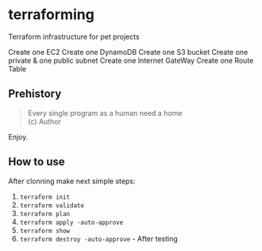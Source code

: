 # terraforming
Terraform infrastructure for pet projects

Create one EC2
Create one DynamoDB
Create one S3 bucket
Create one private & one public subnet
Create one Internet GateWay
Create one Route Table

## Prehistory

> Every single program as a human need a home  
> (c) Author

Enjoy.

## How to use

After clonning make next simple steps:

1) `terraform init`
2) `terraform validate`
3) `terraform plan`
4) `terraform apply -auto-approve`
5) `terraform show`
6) `terraform destroy -auto-approve` - After testing
